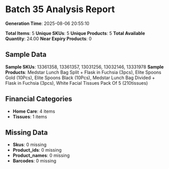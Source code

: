 # Batch 35 Analysis Report

**Generation Time**: 2025-08-06 20:55:10

**Total Items**: 5
**Unique SKUs**: 5
**Unique Products**: 5
**Total Available Quantity**: 24.00
**Near Expiry Products**: 0

## Sample Data
**Sample SKUs**: 13361358, 13361357, 13031256, 13032146, 13331978
**Sample Products**: Medstar Lunch Bag Split + Flask in Fuchsia (3pcs), Elite Spoons Gold (10Pcs), Elite Spoons Black (10Pcs), Medstar Lunch Bag Divided + Flask in Fuchsia (3pcs), White Facial Tissues Pack Of 5 (210tissues)

## Financial Categories
- **Home Care**: 4 items
- **Tissues**: 1 items

## Missing Data
- **Skus**: 0 missing
- **Product_ids**: 0 missing
- **Product_names**: 0 missing
- **Barcodes**: 0 missing
